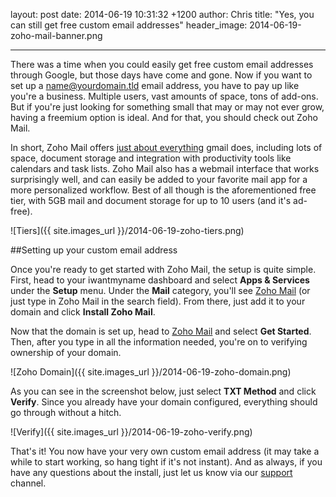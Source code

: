 layout: post
date: 2014-06-19 10:31:32 +1200
author: Chris
title: "Yes, you can still get free custom email addresses"
header_image: 2014-06-19-zoho-mail-banner.png

----

<!-- excerpt -->

There was a time when you could easily get free custom email addresses through Google, but those days have come and gone. Now if you want to set up a name@yourdomain.tld email address, you have to pay up like you're a business. Multiple users, vast amounts of space, tons of add-ons. But if you're just looking for something small that may or may not ever grow, having a freemium option is ideal. And for that, you should check out Zoho Mail.

In short, Zoho Mail offers [just about everything](https://www.zoho.com/mail/zohomail-pricing2.html) gmail does, including lots of space, document storage and integration with productivity tools like calendars and task lists. Zoho Mail also has a webmail interface that works surprisingly well, and can easily be added to your favorite mail app for a more personalized workflow. Best of all though is the aforementioned free tier, with 5GB mail and document storage for up to 10 users (and it's ad-free).

<!-- /excerpt -->

![Tiers]({{ site.images_url }}/2014-06-19-zoho-tiers.png)

##Setting up your custom email address

Once you're ready to get started with Zoho Mail, the setup is quite simple. First, head to your iwantmyname dashboard and select **Apps & Services** under the **Setup** menu. Under the **Mail** category, you'll see [Zoho Mail](https://iwantmyname.com/features/applications/custom-domain-apps/zoho/email-hosting-and-online-office-suite) (or just type in Zoho Mail in the search field). From there, just add it to your domain and click **Install Zoho Mail**.

Now that the domain is set up, head to [Zoho Mail](http://www.zoho.com/mail/zohomail-pricing.html) and select **Get Started**. Then, after you type in all the information needed, you're on to verifying ownership of your domain.

![Zoho Domain]({{ site.images_url }}/2014-06-19-zoho-domain.png)

As you can see in the screenshot below, just select **TXT Method** and click **Verify**. Since you already have your domain configured, everything should go through without a hitch.

![Verify]({{ site.images_url }}/2014-06-19-zoho-verify.png)

That's it! You now have your very own custom email address (it may take a while to start working, so hang tight if it's not instant). And as always, if you have any questions about the install, just let us know via our [support](https://iwantmyname.com/support) channel.
